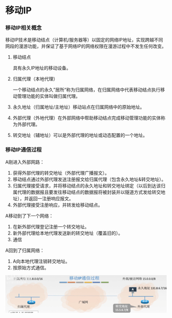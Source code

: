 # 移动IP

### 移动IP相关概念

移动IP技术是移动结点（计算机/服务器等）以固定的网络IP地址，实现跨越不同网段的漫游功能，并保证了基于网络IP的网络权限在漫游过程中不发生任何改变。

1. 移动结点

   具有永久IP地址的移动设备。

2. 归属代理（本地代理）

   一个移动结点的永久”居所“称为归属网络，在归属网络中代表移动结点执行移动管理功能的实体叫做归属代理。

3. 永久地址（归属地址/主地址）移动站点在归属网络中的原始地址。

4. 外部代理（外地代理）在外部网络中帮助移动结点完成移动管理功能的实体称为外部代理。

5. 转交地址（辅地址）可以是外部代理的地址或动态配置的一个地址。

### 移动IP通信过程

A刚进入外部网路：

1. 获得外部代理的转交地址（外部代理广播报文）。
2. 移动结点通过外部代理发送注册报文给归属代理（包含永久地址&转交地址）。
3. 归属代理接受请求，并将移动结点的永久地址和转交地址绑定（以后到达该归属代理的数据报且要发往移动结点的数据报将被封装并以隧道方式发给转交地址），并返回一注册响应报文。
4. 外部代理接受注册响应，并转发给移动结点。

A移动到了下一个网络：

1. 在新外部代理登记注册一个转交地址。
2. 新外部代理给本地代理发送新的转交地址（覆盖旧的）。
3. 通信

A回到了归属网络：

1. A向本地代理注销转交地址。
2. 按原始方式通信。

![](1.png)
